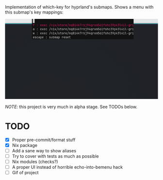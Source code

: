 Implementation of which-key for hyprland's submaps. Shows a menu with this
submap's key mappings:

![](./.assets/screenshot.png)

*NOTE*: this project is very much in alpha stage. See TODOs below.

# TODO

- [X] Proper pre-commit/format stuff
- [X] Nix package
- [ ] Add a sane way to show aliases
- [ ] Try to cover with tests as much as possible
- [ ] Nix modules (checks?)
- [ ] A proper UI instead of horrible echo-into-bemenu hack
- [ ] Gif of project
